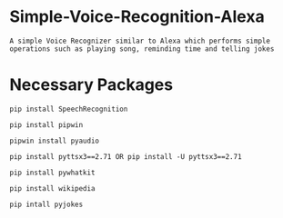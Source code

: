 # Simple-Voice-Recognition-Alexa
``` A simple Voice Recognizer similar to Alexa which performs simple operations such as playing song, reminding time and telling jokes ```
# Necessary Packages
```
pip install SpeechRecognition
```
```
pip install pipwin
```
```
pipwin install pyaudio
```
```
pip install pyttsx3==2.71 OR pip install -U pyttsx3==2.71
```
```
pip install pywhatkit
```
```
pip install wikipedia
```
```
pip intall pyjokes
```

